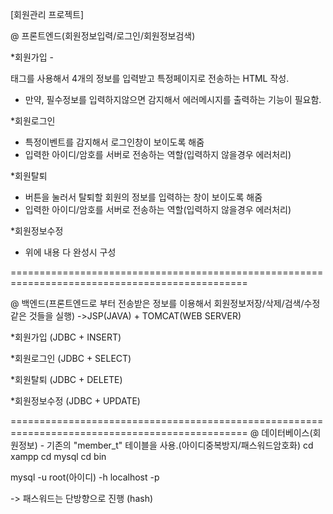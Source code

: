 [회원관리 프로젝트]

@ 프론트엔드(회원정보입력/로그인/회원정보검색)

*회원가입
-<form> 태그를 사용해서 4개의 정보를 입력받고 특정페이지로 전송하는 HTML 작성.
- 만약, 필수정보를 입력하지않으면 감지해서 에러메시지를 출력하는 기능이 필요함.

*회원로그인
- 특정이벤트를 감지해서 로그인창이 보이도록 해줌
- 입력한 아이디/암호를 서버로 전송하는 역할(입력하지 않을경우 에러처리)

*회원탈퇴
- 버튼을 눌러서 탈퇴할 회원의 정보를 입력하는 창이 보이도록 해줌
- 입력한 아이디/암호를 서버로 전송하는 역할(입력하지 않을경우 에러처리)

*회원정보수정
- 위에 내용 다 완성시 구성

===============================================================================================


@ 백엔드(프론트엔드로 부터 전송받은 정보를 이용해서 회원정보저장/삭제/검색/수정 같은 것들을 실행)
->JSP(JAVA) + TOMCAT(WEB SERVER)

*회원가입 (JDBC + INSERT)

*회원로그인 (JDBC + SELECT)

*회원탈퇴 (JDBC + DELETE)

*회원정보수정 (JDBC + UPDATE)

===============================================================================================
@ 데이터베이스(회원정보) - 기존의 "member_t" 테이블을 사용.(아이디중복방지/패스워드암호화)
cd xampp
cd mysql
cd bin

mysql -u root(아이디) -h localhost -p

-> 패스워드는 단방향으로 진행 (hash)
